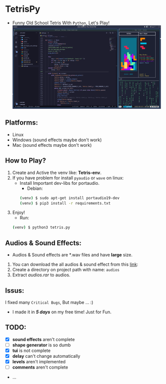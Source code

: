 # TetrisPy
- Funny Old School Tetris With `Python`, Let's Play!
![image](https://github.com/mehrdad-mixtape/TetrisPy/blob/master/index.png)
## Platforms:
- Linux
- Windows (sound effects maybe don't work)
- Mac (sound effects maybe don't work)

## How to Play?
1. Create and Active the venv like: **Tetris-env**.
2. If you have problem for install `pyaudio` or `wave` on linux:
    - Install Important dev-libs for portaudio.
        - Debian: 
        ```bash
        (venv) $ sudo apt-get install portaudio19-dev
        (venv) $ pip3 install -r requirements.txt
        ```
3. Enjoy!
    - Run:
    ```bash
    (venv) $ python3 tetris.py
    ```

## Audios & Sound Effects:
 - Audios & Sound effects are *.wav files and have **large** size.
 1. You can download the all audios & sound effect from this <a href="https://drive.google.com/file/d/1QfO3Gv5QSvyZmKgrRNVax6bBWKC4jhJG/view?usp=sharing">link</a>:
 2. Create a directory on project path with name: `audios`
 3. Extract *audios.rar* to audios.

## Issus:
I fixed many `Critical Bugs`, But maybe ... :)
- I made it in ***5 days*** on my free time! Just for Fun.

## TODO:
- [x] **sound effects** aren't complete
- [ ] **shape generator** is so dumb
- [x] **tui** is not complete
- [x] **delay** can't change automatically
- [x] **levels** aren't implemented
- [ ] **comments** aren't complete
- ...
